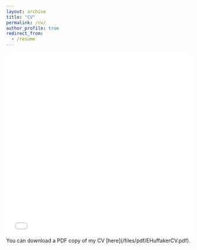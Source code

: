```yaml
---
layout: archive
title: "CV"
permalink: /cv/
author_profile: true
redirect_from:
  - /resume
---
```


<iframe src="/files/pdf/EHuffakerCV.pdf" width="100%" height="500" frameborder="no" border="0" marginwidth="0" marginheight="0"></iframe>
You can download a PDF copy of my CV [here](/files/pdf/EHuffakerCV.pdf).
